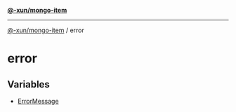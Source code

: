 [**@-xun/mongo-item**](../README.md)

***

[@-xun/mongo-item](../README.md) / error

# error

## Variables

- [ErrorMessage](variables/ErrorMessage.md)
